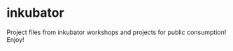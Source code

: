 inkubator
=========

Project files from inkubator workshops and projects for public consumption!
Enjoy!
